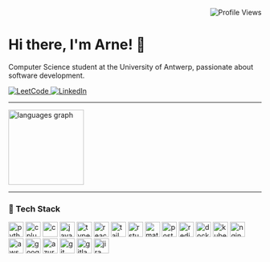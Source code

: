 <p align="right">
  <img src="https://komarev.com/ghpvc/?username=arnedepeuter&label=Profile%20views&color=0e75b6&style=flat" alt="Profile Views" />
</p>


<h1>Hi there, I'm Arne! 👋</h1>
<p>Computer Science student at the University of Antwerp, passionate about software development.</p>

<div>
  <a href="https://leetcode.com/u/ArneDP/" target="_blank">
    <img src="https://img.shields.io/badge/LeetCode-000000?logo=LeetCode&logoColor=#d16c06" alt="LeetCode" />
  </a>
  <a href="https://www.linkedin.com/in/arne-de-peuter-4055a6267/" target="_blank">
    <img src="https://custom-icon-badges.demolab.com/badge/LinkedIn-0A66C2?logo=linkedin-white&logoColor=fff" alt="LinkedIn" />
  </a>
</div>

---

<div>
  <img src="https://github-readme-stats.vercel.app/api/top-langs?username=ArneDePeuter&locale=en&hide_title=false&layout=compact&card_width=320&langs_count=4&theme=dark&hide_border=false&order=2" height="150" alt="languages graph"  />
</div>


---

### 🚀 Tech Stack

<p>
  <img src="https://cdn.jsdelivr.net/gh/devicons/devicon/icons/python/python-original.svg" height="30" alt="python" />
  <img src="https://cdn.jsdelivr.net/gh/devicons/devicon/icons/cplusplus/cplusplus-original.svg" height="30" alt="cplusplus" />
  <img src="https://cdn.jsdelivr.net/gh/devicons/devicon/icons/c/c-original.svg" height="30" alt="c" />
  <img src="https://cdn.jsdelivr.net/gh/devicons/devicon/icons/javascript/javascript-original.svg" height="30" alt="javascript" />
  <img src="https://cdn.jsdelivr.net/gh/devicons/devicon/icons/typescript/typescript-original.svg" height="30" alt="typescript" />
  <img src="https://cdn.jsdelivr.net/gh/devicons/devicon/icons/react/react-original.svg" height="30" alt="react" />
  <img src="https://cdn.jsdelivr.net/gh/devicons/devicon/icons/tailwindcss/tailwindcss-original-wordmark.svg" height="30" alt="tailwindcss" />
  <img src="https://cdn.jsdelivr.net/gh/devicons/devicon/icons/rstudio/rstudio-original.svg" height="30" alt="rstudio" />
  <img src="https://cdn.jsdelivr.net/gh/devicons/devicon/icons/matlab/matlab-original.svg" height="30" alt="matlab" />
  <img src="https://cdn.jsdelivr.net/gh/devicons/devicon/icons/postgresql/postgresql-original.svg" height="30" alt="postgresql" />
  <img src="https://cdn.jsdelivr.net/gh/devicons/devicon/icons/redis/redis-original.svg" height="30" alt="redis" />
  <img src="https://cdn.jsdelivr.net/gh/devicons/devicon/icons/docker/docker-original.svg" height="30" alt="docker" />
  <img src="https://cdn.jsdelivr.net/gh/devicons/devicon/icons/kubernetes/kubernetes-plain.svg" height="30" alt="kubernetes" />
  <img src="https://cdn.jsdelivr.net/gh/devicons/devicon/icons/nginx/nginx-original.svg" height="30" alt="nginx" />
  <img src="https://cdn.jsdelivr.net/gh/devicons/devicon/icons/amazonwebservices/amazonwebservices-line-wordmark.svg" height="30" alt="aws" />
  <img src="https://cdn.jsdelivr.net/gh/devicons/devicon/icons/googlecloud/googlecloud-original.svg" height="30" alt="google cloud" />
  <img src="https://cdn.jsdelivr.net/gh/devicons/devicon/icons/azure/azure-original.svg" height="30" alt="azure" />
  <img src="https://cdn.jsdelivr.net/gh/devicons/devicon/icons/git/git-original.svg" height="30" alt="git" />
  <img src="https://cdn.jsdelivr.net/gh/devicons/devicon/icons/gitlab/gitlab-original.svg" height="30" alt="gitlab" />
  <img src="https://cdn.jsdelivr.net/gh/devicons/devicon/icons/jira/jira-original.svg" height="30" alt="jira" />
</p>
